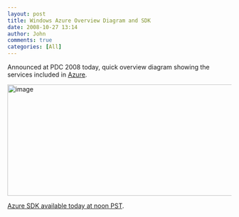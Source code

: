 ```yaml
---
layout: post
title: Windows Azure Overview Diagram and SDK
date: 2008-10-27 13:14
author: John
comments: true
categories: [All]
---
```

<p>Announced at PDC 2008 today, quick overview diagram showing the services included in <a href="azure.com">Azure</a>.</p>  <p><img title="image" style="border-right: 0px; border-top: 0px; display: inline; border-left: 0px; border-bottom: 0px" height="251" alt="image" src="/wp-content/uploads/files/media/image/WindowsLiveWriter/WindowsAzureOverviewDiagramandSDK_BA47/image_3.png" width="542" border="0" /> </p>  <p><a href="http://www.azure.com">Azure SDK available today at noon PST</a>.</p>

